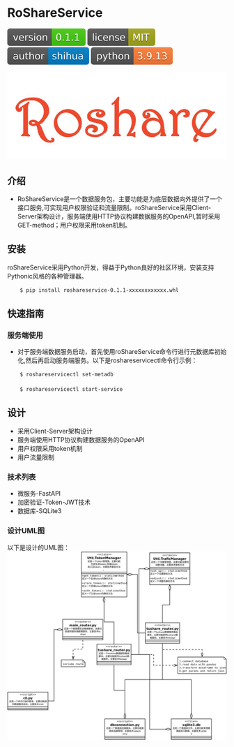 # RoShareService

![shields_version](/static/shields_version.svg)    ![shields_license](/static/shields_license.svg)    ![shields_author](/static/shields_author.svg)    ![shiedls_python](/static/shields_python.svg)

![roshare_symbol](/static/roshare_symbol.jpeg)


## 介绍
+ RoShareService是一个数据服务包，主要功能是为底层数据向外提供了一个接口服务,可实现用户权限验证和流量限制。roShareService采用Client-Server架构设计，服务端使用HTTP协议构建数据服务的OpenAPI,暂时采用GET-method；用户权限采用token机制。


## 安装
roShareService采用Python开发，得益于Python良好的社区环境，安装支持Pythonic风格的各种管理器。

```bash
	$ pip install roshareservice-0.1.1-xxxxxxxxxxxx.whl
```


## 快速指南
### 服务端使用
+ 对于服务端数据服务启动，首先使用roShareService命令行进行元数据库初始化,然后再启动服务端服务。以下是roshareservicectl命令行示例：

```bash
	$ roshareservicectl set-metadb

	$ roshareservicectl start-service 
```


## 设计
+ 采用Client-Server架构设计
+ 服务端使用HTTP协议构建数据服务的OpenAPI
+ 用户权限采用token机制
+ 用户流量限制


### 技术列表
+ 微服务-FastAPI
+ 加密验证-Token-JWT技术
+ 数据库-SQLite3


### 设计UML图
以下是设计的UML图：
![roshareserviceuml](/static/RoShareServiceUML.png)